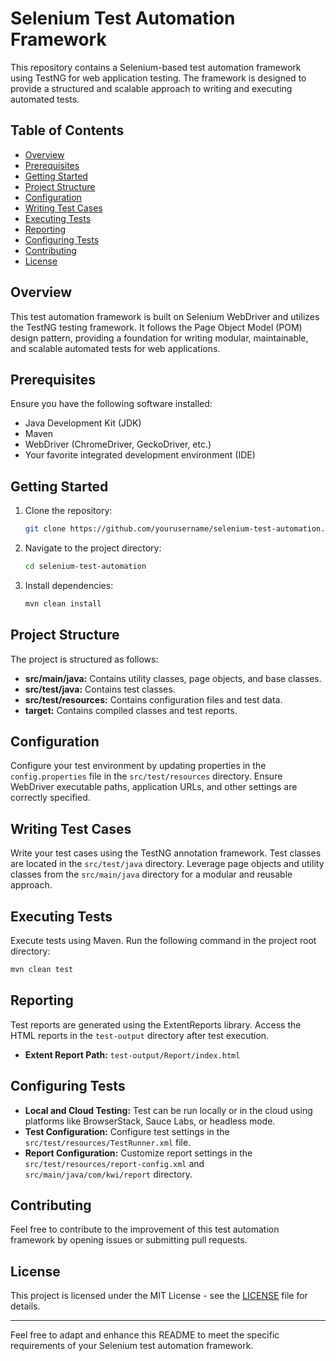 # Selenium Test Automation Framework

This repository contains a Selenium-based test automation framework using TestNG for web application testing. The
framework is designed to provide a structured and scalable approach to writing and executing automated tests.

## Table of Contents

- [Overview](#overview)
- [Prerequisites](#prerequisites)
- [Getting Started](#getting-started)
- [Project Structure](#project-structure)
- [Configuration](#configuration)
- [Writing Test Cases](#writing-test-cases)
- [Executing Tests](#executing-tests)
- [Reporting](#reporting)
- [Configuring Tests](#configuring-tests)
- [Contributing](#contributing)
- [License](#license)

## Overview

This test automation framework is built on Selenium WebDriver and utilizes the TestNG testing framework. It follows the
Page Object Model (POM) design pattern, providing a foundation for writing modular, maintainable, and scalable automated
tests for web applications.

## Prerequisites

Ensure you have the following software installed:

- Java Development Kit (JDK)
- Maven
- WebDriver (ChromeDriver, GeckoDriver, etc.)
- Your favorite integrated development environment (IDE)

## Getting Started

1. Clone the repository:

   ```bash
   git clone https://github.com/yourusername/selenium-test-automation.git
   ```

2. Navigate to the project directory:

   ```bash
   cd selenium-test-automation
   ```

3. Install dependencies:

   ```bash
   mvn clean install
   ```

## Project Structure

The project is structured as follows:

- **src/main/java:** Contains utility classes, page objects, and base classes.
- **src/test/java:** Contains test classes.
- **src/test/resources:** Contains configuration files and test data.
- **target:** Contains compiled classes and test reports.

## Configuration

Configure your test environment by updating properties in the `config.properties` file in the `src/test/resources`
directory. Ensure WebDriver executable paths, application URLs, and other settings are correctly specified.

## Writing Test Cases

Write your test cases using the TestNG annotation framework. Test classes are located in the `src/test/java` directory.
Leverage page objects and utility classes from the `src/main/java` directory for a modular and reusable approach.

## Executing Tests

Execute tests using Maven. Run the following command in the project root directory:

```bash
mvn clean test
```

## Reporting

Test reports are generated using the ExtentReports library. Access the HTML reports in the `test-output` directory after
test execution.

- **Extent Report Path:** `test-output/Report/index.html`

## Configuring Tests

- **Local and Cloud Testing:** Test can be run locally or in the cloud using platforms like BrowserStack, Sauce Labs, or
  headless mode.
- **Test Configuration:** Configure test settings in the `src/test/resources/TestRunner.xml` file.
- **Report Configuration:** Customize report settings in the `src/test/resources/report-config.xml`
  and `src/main/java/com/kwi/report` directory.

## Contributing

Feel free to contribute to the improvement of this test automation framework by opening issues or submitting pull
requests.

## License

This project is licensed under the MIT License - see the [LICENSE](LICENSE) file for details.

---

Feel free to adapt and enhance this README to meet the specific requirements of your Selenium test automation framework.